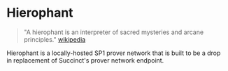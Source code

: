 # Hierophant

> "A hierophant is an interpreter of sacred mysteries and arcane principles."
[wikipedia](https://en.wikipedia.org/wiki/Hierophant)

Hierophant is a locally-hosted SP1 prover network that is built to be a drop in
replacement of Succinct's prover network endpoint.
